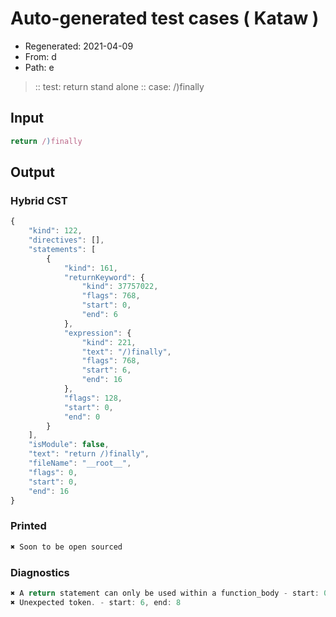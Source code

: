 # Auto-generated test cases ( Kataw )
- Regenerated: 2021-04-09
- From: d
- Path: e
> :: test: return stand alone
> :: case: /)finally
## Input

`````js
return /)finally
`````

## Output

### Hybrid CST

```javascript
{
    "kind": 122,
    "directives": [],
    "statements": [
        {
            "kind": 161,
            "returnKeyword": {
                "kind": 37757022,
                "flags": 768,
                "start": 0,
                "end": 6
            },
            "expression": {
                "kind": 221,
                "text": "/)finally",
                "flags": 768,
                "start": 6,
                "end": 16
            },
            "flags": 128,
            "start": 0,
            "end": 0
        }
    ],
    "isModule": false,
    "text": "return /)finally",
    "fileName": "__root__",
    "flags": 0,
    "start": 0,
    "end": 16
}
```

### Printed

```javascript
✖ Soon to be open sourced
```

### Diagnostics

```javascript
✖ A return statement can only be used within a function_body - start: 0, end: 6
✖ Unexpected token. - start: 6, end: 8

```


